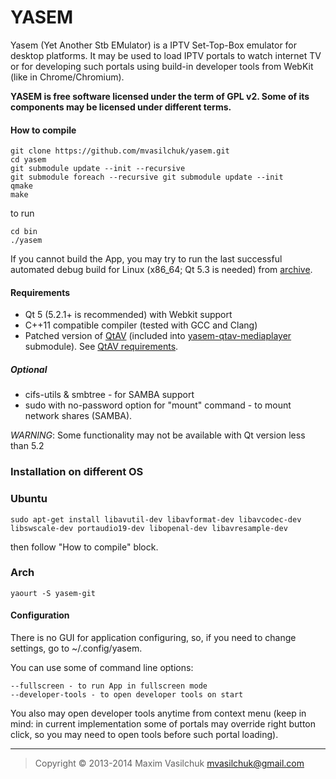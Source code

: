 # YASEM

Yasem (Yet Another Stb EMulator) is a IPTV Set-Top-Box emulator for desktop platforms. It may be used to load IPTV portals to watch internet TV or for developing such portals using build-in developer tools from WebKit (like in Chrome/Chromium).

**YASEM is free software licensed under the term of GPL v2. Some of its components may be licensed under different terms.**

#### How to compile
    
    git clone https://github.com/mvasilchuk/yasem.git
    cd yasem
    git submodule update --init --recursive
    git submodule foreach --recursive git submodule update --init 
    qmake
    make

to run

    cd bin
    ./yasem
    
If you cannot build the App, you may try to run the last successful automated debug build for Linux (x86_64; Qt 5.3 is needed) from [archive](http://jenkins.mvas.eu/job/yasem/default/lastBuild/artifact/bin/*zip*/bin.zip).

#### Requirements

* Qt 5 (5.2.1+ is recommended) with Webkit support
* C++11 compatible compiler (tested with GCC and Clang)
* Patched version of [QtAV](https://github.com/wang-bin/QtAV) (included into [yasem-qtav-mediaplayer](https://github.com/mvasilchuk/yasem-qtav-mediaplayer) submodule). See [QtAV requirements](https://github.com/wang-bin/QtAV#requirements).

##### Optional
* cifs-utils & smbtree - for SAMBA support
* sudo with no-password option for "mount" command - to mount network shares (SAMBA).

_WARNING_: Some functionality may not be available with Qt version less than 5.2

### Installation on different OS

### Ubuntu

    sudo apt-get install libavutil-dev libavformat-dev libavcodec-dev libswscale-dev portaudio19-dev libopenal-dev libavresample-dev

then follow "How to compile" block.

### Arch

    yaourt -S yasem-git


#### Configuration

There is no GUI for application configuring, so, if you need to change settings, go to ~/.config/yasem.

You can use some of command line options:

    --fullscreen - to run App in fullscreen mode
    --developer-tools - to open developer tools on start
    
You also may open developer tools anytime from context menu (keep in mind: in current implementation some of portals may override right button click, so you may need to open tools before such portal loading).

- - -

> Copyright &copy; 2013-2014 Maxim Vasilchuk mvasilchuk@gmail.com

